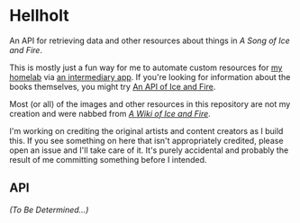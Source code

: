 # Hellholt
An API for retrieving data and other resources about things in _A Song of Ice and Fire_.

This is mostly just a fun way for me to automate custom resources for [my homelab](https://github.com/ndouglas/bitterbridge) via [an intermediary app](https://github.com/ndouglas/feastfires).  If you're looking for information about the books themselves, you might try [An API of Ice and Fire](https://anapioficeandfire.com/).

Most (or all) of the images and other resources in this repository are not my creation and were nabbed from [_A Wiki of Ice and Fire_](https://awoiaf.westeros.org/).

I'm working on crediting the original artists and content creators as I build this.  If you see something on here that isn't appropriately credited, please open an issue and I'll take care of it.  It's purely accidental and probably the result of me committing something before I intended.

## API
_(To Be Determined...)_
